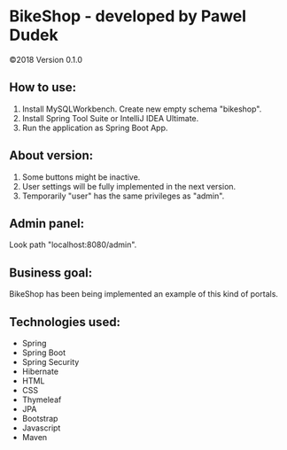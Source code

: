 # BikeShop - developed by Pawel Dudek

©2018
Version 0.1.0


## How to use:

1. Install MySQLWorkbench. Create new empty schema "bikeshop".
2. Install Spring Tool Suite or IntelliJ IDEA Ultimate.
3. Run the application as Spring Boot App.


## About version:

1. Some buttons might be inactive.
2. User settings will be fully implemented in the next version.
3. Temporarily "user" has the same privileges as "admin".


## Admin panel:

Look path "localhost:8080/admin".


## Business goal:

BikeShop has been being implemented an example of this kind of portals.


## Technologies used:

- Spring
- Spring Boot
- Spring Security
- Hibernate
- HTML
- CSS
- Thymeleaf
- JPA
- Bootstrap
- Javascript
- Maven